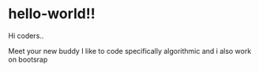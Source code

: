 # hello-world!!

Hi coders..

Meet your new buddy
I like to code specifically algorithmic and i also work on bootsrap
